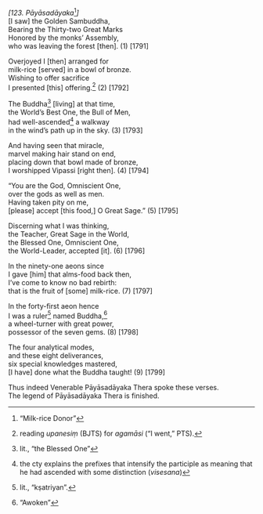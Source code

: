 *\[123. Pāyāsadāyaka*[^1]*\]*  
\[I saw\] the Golden Sambuddha,  
Bearing the Thirty-two Great Marks  
Honored by the monks’ Assembly,  
who was leaving the forest \[then\]. (1) \[1791\]

Overjoyed I \[then\] arranged for  
milk-rice \[served\] in a bowl of bronze.  
Wishing to offer sacrifice  
I presented \[this\] offering.[^2] (2) \[1792\]

The Buddha[^3] \[living\] at that time,  
the World’s Best One, the Bull of Men,  
had well-ascended[^4] a walkway  
in the wind’s path up in the sky. (3) \[1793\]

And having seen that miracle,  
marvel making hair stand on end,  
placing down that bowl made of bronze,  
I worshipped Vipassi \[right then\]. (4) \[1794\]

“You are the God, Omniscient One,  
over the gods as well as men.  
Having taken pity on me,  
\[please\] accept \[this food,\] O Great Sage.” (5) \[1795\]

Discerning what I was thinking,  
the Teacher, Great Sage in the World,  
the Blessed One, Omniscient One,  
the World-Leader, accepted \[it\]. (6) \[1796\]

In the ninety-one aeons since  
I gave \[him\] that alms-food back then,  
I’ve come to know no bad rebirth:  
that is the fruit of \[some\] milk-rice. (7) \[1797\]

In the forty-first aeon hence  
I was a ruler[^5] named Buddha,[^6]  
a wheel-turner with great power,  
possessor of the seven gems. (8) \[1798\]

The four analytical modes,  
and these eight deliverances,  
six special knowledges mastered,  
\[I have\] done what the Buddha taught! (9) \[1799\]

Thus indeed Venerable Pāyāsadāyaka Thera spoke these verses.  
The legend of Pāyāsadāyaka Thera is finished.  
[^1]: “Milk-rice Donor”  
[^2]: reading *upanesiṃ* (BJTS) for *agamāsi* (“I went,” PTS).  
[^3]: lit., “the Blessed One”  
[^4]: the cty explains the prefixes that intensify the participle as
    meaning that he had ascended with some distinction (*visesana*)  
[^5]: lit., “kṣatriyan”.  
[^6]: “Awoken”
